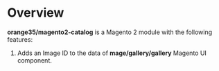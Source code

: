 # Overview

**orange35/magento2-catalog** is a Magento 2 module with the following features:

1. Adds an Image ID to the data of **mage/gallery/gallery** Magento UI component.
